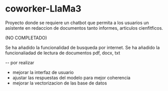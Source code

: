 # coworker-LlaMa3


Proyecto donde se requiere un chatbot que permita a los usuarios un asistente en redaccion de documentos
tanto informes, articulos cienfitficos.

(NO COMPLETADO)


Se ha añadido la funcionalidad de busqueda por internet.
Se ha añadido la funcionaliadad de lectura de documentos pdf, docx, txt



-- por realizar

- mejorar la interfaz de usuario
- ajustar las respuestas del modelo para mejor coherencia
- mejorar la vectorizacion de las base de datos
